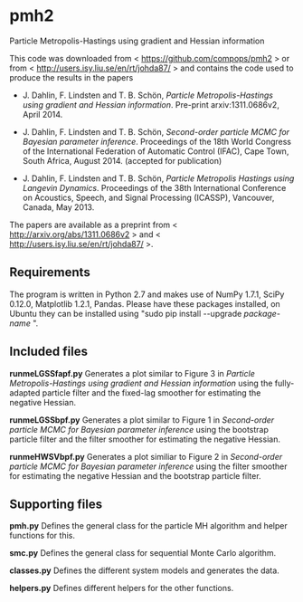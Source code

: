 pmh2
====

Particle Metropolis-Hastings using gradient and Hessian information

This code was downloaded from < https://github.com/compops/pmh2 > or from < http://users.isy.liu.se/en/rt/johda87/ > and contains the code used to produce the results in the papers

* J. Dahlin, F. Lindsten and T. B. Schön, *Particle Metropolis-Hastings using gradient and Hessian information*. Pre-print arxiv:1311.0686v2, April 2014.

* J. Dahlin, F. Lindsten and T. B. Schön, *Second-order particle MCMC for Bayesian parameter inference*. Proceedings of the 18th World Congress of the International Federation of Automatic Control (IFAC), Cape Town, South Africa, August 2014. (accepted for publication)

* J. Dahlin, F. Lindsten and T. B. Schön, *Particle Metropolis Hastings using Langevin Dynamics*. Proceedings of the 38th International Conference on Acoustics, Speech, and Signal Processing (ICASSP), Vancouver, Canada, May 2013.

The papers are available as a preprint from < http://arxiv.org/abs/1311.0686v2 > and < http://users.isy.liu.se/en/rt/johda87/ >.

Requirements
--------------
The program is written in Python 2.7 and makes use of NumPy 1.7.1, SciPy 0.12.0, Matplotlib 1.2.1, Pandas. Please have these packages installed, on Ubuntu they can be installed using "sudo pip install --upgrade *package-name* ".

Included files
--------------
**runmeLGSSfapf.py**
Generates a plot similar to Figure 3 in *Particle Metropolis-Hastings using gradient and Hessian information* using the fully-adapted particle filter and the fixed-lag smoother for estimating the negative Hessian. 

**runmeLGSSbpf.py**
Generates a plot similar to Figure 1 in *Second-order particle MCMC for Bayesian parameter inference* using the bootstrap particle filter and the filter smoother for estimating the negative Hessian. 

**runmeHWSVbpf.py**
Generates a plot similiar to Figure 2 in *Second-order particle MCMC for Bayesian parameter inference* using the filter smoother for estimating the negative Hessian and the bootstrap particle filter.

Supporting files
--------------
**pmh.py**
Defines the general class for the particle MH algorithm and helper functions for this.

**smc.py**
Defines the general class for sequential Monte Carlo algorithm.

**classes.py**
Defines the different system models and generates the data.

**helpers.py**
Defines different helpers for the other functions.
